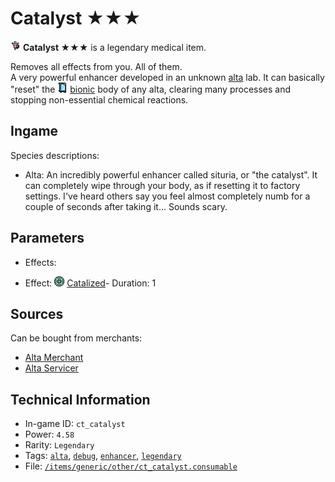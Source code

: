 # Catalyst ★★★

<img src="https://raw.githubusercontent.com/Ceterai/Enternia/main/items/generic/other/ct_catalyst.png" alt="Catalyst ★★★ icon" loading="lazy" height="16px" width="auto" /> **Catalyst ★★★** is a legendary medical item.

Removes all effects from you. All of them.  
A very powerful enhancer developed in an unknown [alta](https://ceterai.github.io/MyEnternia/Wiki/Tags/Alta) lab. It can basically "reset" the <img src="https://raw.githubusercontent.com/Ceterai/Enternia/main/codex/alta/ebook/bionid.png" alt="Bionics icon" loading="lazy" height="16px" width="auto" /> [bionic](https://ceterai.github.io/MyEnternia/Wiki/Bionics) body of any alta, clearing many processes and stopping non-essential chemical reactions.

## Ingame

Species descriptions:

- Alta: An incredibly powerful enhancer called situria, or "the catalyst". It can completely wipe through your body, as if resetting it to factory settings. I've heard others say you feel almost completely numb for a couple of seconds after taking it... Sounds scary.

## Parameters

- Effects: 

- Effect: <img src="https://raw.githubusercontent.com/Ceterai/Enternia/main/stats/effects/ct_pulse_paralysis.png" alt="Catalized icon" loading="lazy" height="16px" width="auto" /> [Catalized](https://ceterai.github.io/MyEnternia/Wiki/Catalized)- Duration: 1

## Sources

Can be bought from merchants:

- [Alta Merchant](https://ceterai.github.io/MyEnternia/Wiki/AltaMerchant)
- [Alta Servicer](https://ceterai.github.io/MyEnternia/Wiki/AltaServicer)

## Technical Information

- In-game ID: `ct_catalyst`
- Power: `4.58`
- Rarity: `Legendary`
- Tags: [`alta`](https://ceterai.github.io/MyEnternia/Wiki/Tags/Alta), [`debug`](https://ceterai.github.io/MyEnternia/Wiki/Tags/Debug), [`enhancer`](https://ceterai.github.io/MyEnternia/Wiki/Tags/Enhancer), [`legendary`](https://ceterai.github.io/MyEnternia/Wiki/Tags/Legendary)
- File: [`/items/generic/other/ct_catalyst.consumable`](https://github.com/Ceterai/Enternia/blob/main/items/generic/other/ct_catalyst.consumable)

